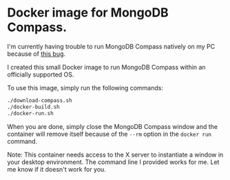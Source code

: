 # Docker image for MongoDB Compass.

I'm currently having trouble to run MongoDB Compass natively on my PC because of [this bug](https://jira.mongodb.org/browse/COMPASS-3484).

I created this small Docker image to run MongoDB Compass within an officially supported OS.

To use this image, simply run the following commands: 

```sh
./download-compass.sh
./docker-build.sh
./docker-run.sh
```

When you are done, simply close the MongoDB Compass window and the container will remove itself because of the `--rm` option in the `docker run` command.

Note: This container needs access to the X server to instantiate a window in your desktop environment. The command line I provided works for me. Let me know if it doesn't work for you. 

